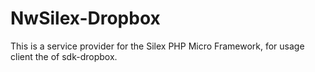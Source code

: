 NwSilex-Dropbox
===============

This is a service provider for the Silex PHP Micro Framework, for usage client the of sdk-dropbox.

